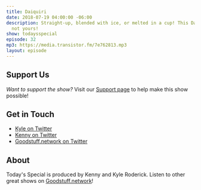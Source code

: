 ```yaml
---
title: Daiquiri
date: 2018-07-19 04:00:00 -06:00
description: Straight-up, blended with ice, or melted in a cup! This Daiquiri is *mine*,
  not yours!
show: todaysspecial
episode: 32
mp3: https://media.transistor.fm/7e762813.mp3
layout: episode
---
```


## Support Us
*Want to support the show?* Visit our [Support page](https://goodstuff.network/support) to help make this show possible!

## Get in Touch
- [Kyle on Twitter](http://twitter.com/dogburps)
- [Kenny on Twitter](http://twitter.com/kennyroderick_)
- [Goodstuff.network on Twitter](http://twitter.com/goodstufffm)

## About
Today's Special is produced by Kenny and Kyle Roderick. Listen to other great shows on [Goodstuff.network](http://goodstuff.network/shows)!
